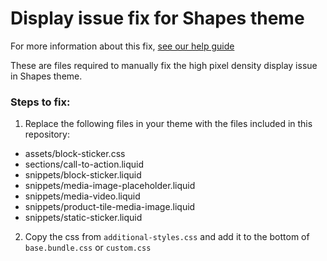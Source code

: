 # Display issue fix for Shapes theme

For more information about this fix, [see our help guide](https://help.switchthemes.co/updates/chrome-display-issue.html)

These are files required to manually fix the high pixel density display issue in Shapes theme.

### Steps to fix:

1. Replace the following files in your theme with the files included in this repository:
  - assets/block-sticker.css
  - sections/call-to-action.liquid
  - snippets/block-sticker.liquid
  - snippets/media-image-placeholder.liquid
  - snippets/media-video.liquid
  - snippets/product-tile-media-image.liquid
  - snippets/static-sticker.liquid

2. Copy the css from `additional-styles.css` and add it to the bottom of `base.bundle.css` or `custom.css`

